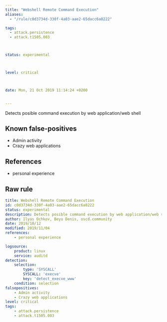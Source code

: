 ```yaml
---
title: "Webshell Remote Command Execution"
aliases:
  - "/rule/c0d3734d-330f-4a03-aae2-65dacc6a8222"

tags:
  - attack.persistence
  - attack.t1505.003



status: experimental



level: critical



date: Mon, 21 Oct 2019 11:14:24 +0200


---
```


Detects posible command execution by web application/web shell

<!--more-->


## Known false-positives

* Admin activity
* Crazy web applications



## References

* personal experience


## Raw rule
```yaml
title: Webshell Remote Command Execution
id: c0d3734d-330f-4a03-aae2-65dacc6a8222
status: experimental
description: Detects posible command execution by web application/web shell
author: Ilyas Ochkov, Beyu Denis, oscd.community
date: 2019/10/12
modified: 2019/11/04
references:
    - personal experience

logsource:
    product: linux
    service: auditd
detection:
    selection:
        type: 'SYSCALL'
        SYSCALL: 'execve'
        key: 'detect_execve_www'
    condition: selection
falsepositives:
    - Admin activity
    - Crazy web applications
level: critical
tags:
    - attack.persistence
    - attack.t1505.003
```
